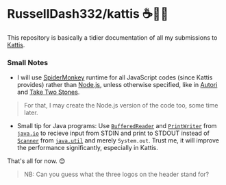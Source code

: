# RussellDash332/kattis ☕🐍💎
This repository is basically a tidier documentation of all my submissions to [Kattis](https://nus.kattis.com/).

### Small Notes
+ I will use [SpiderMonkey](https://en.wikipedia.org/wiki/SpiderMonkey) runtime for all JavaScript codes (since Kattis provides) rather than [Node.js](https://en.wikipedia.org/wiki/Node.js), unless otherwise specified, like in [Autori](https://github.com/RussellDash332/kattis/tree/master/src/Autori) and [Take Two Stones](https://github.com/RussellDash332/kattis/tree/master/src/Take%20Two%20Stones).
> For that, I may create the Node.js version of the code too, some time later.
+ Small tip for Java programs: Use [```BufferedReader```](https://docs.oracle.com/javase/8/docs/api/java/io/BufferedReader.html) and [```PrintWriter```](https://docs.oracle.com/javase/8/docs/api/java/io/PrintWriter.html) from [```java.io```](https://docs.oracle.com/javase/8/docs/api/java/io/package-summary.html) to recieve input from STDIN and print to STDOUT instead of [```Scanner```](https://docs.oracle.com/javase/8/docs/api/java/util/Scanner.html) from [```java.util```](https://docs.oracle.com/javase/8/docs/api/java/util/package-summary.html) and merely ```System.out```. Trust me, it will improve the performance significantly, especially in Kattis.

That's all for now. 😊
> NB: Can you guess what the three logos on the header stand for?